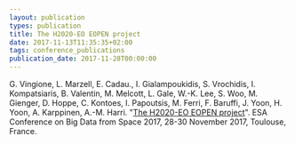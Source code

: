```yaml
---
layout: publication
types: publication
title: The H2020-EO EOPEN project
date: 2017-11-13T11:35:35+02:00
tags: conference_publications
publication_date: 2017-11-28T00:00:00
---
```

G. Vingione, L. Marzell, E. Cadau., I. Gialampoukidis, S. Vrochidis, I. Kompatsiaris, B. Valentin, M. Melcott, L. Gale, W.-K. Lee, S. Woo, M. Gienger, D. Hoppe, C. Kontoes, I. Papoutsis, M. Ferri, F. Baruffi, J. Yoon, H. Yoon, A. Karppinen, A.-M. Harri. "[The H2020-EO EOPEN project](https://zenodo.org/record/2546540#.X2B-FcBS9PY)". ESA Conference on Big Data from Space 2017, 28-30 November 2017, Toulouse, France.